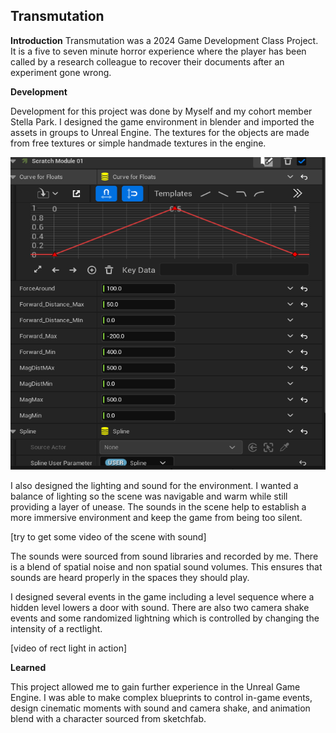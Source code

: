 ## Transmutation

**Introduction**
Transmutation was a 2024 Game Development Class Project. It is a five to seven minute horror experience where the player has been called by a research colleague to recover their documents after an experiment gone wrong.

**Development**

Development for this project was done by Myself and my cohort member Stella Park. I designed the game environment in blender and imported the assets in groups to Unreal Engine. The textures for the objects are made from free textures or simple handmade textures in the engine.

<img src="images/partdoc1.png" alt="A screenshot of Particles in Unreal Engine" width="720" height="500">

I also designed the lighting and sound for the environment. I wanted a balance of lighting so the scene was navigable and warm while still providing a layer of unease. The sounds in the scene help to establish a more immersive environment and keep the game from being too silent.

[try to get some video of the scene with sound]

The sounds were sourced from sound libraries and recorded by me. There is a blend of spatial noise and non spatial sound volumes. This ensures that sounds are heard properly in the spaces they should play. 

I designed several events in the game including a level sequence where a hidden level lowers a door with sound. There are also two camera shake events and some randomized lightning which is controlled by changing the intensity of a rectlight. 

[video of rect light in action]

 **Learned**

This project allowed me to gain further experience in the Unreal Game Engine. I was able to make complex blueprints to control in-game events, design cinematic moments with sound and camera shake, and animation blend with a character sourced from sketchfab.
